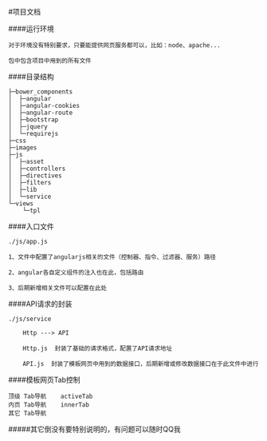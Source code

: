 #项目文档

####运行环境
	
	对于环境没有特别要求，只要能提供网页服务都可以，比如：node、apache...

	包中包含项目中用到的所有文件

####目录结构

	├─bower_components
	│  ├─angular
	│  ├─angular-cookies
	│  ├─angular-route
	│  ├─bootstrap
	│  ├─jquery
	│  └─requirejs
	├─css
	├─images
	├─js
	│  ├─asset
	│  ├─controllers
	│  ├─directives
	│  ├─filters
	│  ├─lib
	│  └─service
	└─views
	    └─tpl


####入口文件

	./js/app.js

	1、文件中配置了angularjs相关的文件（控制器、指令、过滤器、服务）路径

	2、angular各自定义组件的注入也在此，包括路由

	3、后期新增相关文件可以配置在此处

####API请求的封装
	
	./js/service

		Http ---> API

		Http.js  封装了基础的请求格式，配置了API请求地址

		API.js  封装了模板网页中用到的数据接口，后期新增或修改数据接口在于此文件中进行


####模板网页Tab控制

	顶级 Tab导航    activeTab  
	内页 Tab导航    innerTab 
	其它 Tab导航	


#####其它倒没有要特别说明的，有问题可以随时QQ我

